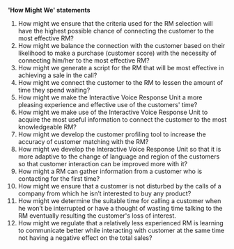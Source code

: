 **'How Might We' statements**

1. How might we ensure that the criteria used for the RM selection will have the highest possible chance of connecting the customer to the most effective RM?
2. How might we balance the connection with the customer based on their likelihood to make a purchase (customer score) with the necessity of connecting him/her to the most effective RM?
3. How might we generate a script for the RM that will be most effective in achieving a sale in the call?
4. How might we connect the customer to the RM to lessen the amount of time they spend waiting?
5. How might we make the Interactive Voice Response Unit a more pleasing experience and effective use of the customers&#39; time?
6. How might we make use of the Interactive Voice Response Unit to acquire the most useful information to connect the customer to the most knowledgeable RM?
7. How might we develop the customer profiling tool to increase the accuracy of customer matching with the RM?
8. How might we develop the Interactive Voice Response Unit so that it is more adaptive to the change of language and region of the customers so that customer interaction can be improved more with it?
9. How might a RM can gather information from a customer who is  contacting for the first time?
10. How might we ensure that a customer is not disturbed by the calls of a company from which he isn’t interested to buy any product? 
11. How might we determine the suitable time for calling a customer when he won’t be interrupted or have a thought of wasting time talking to the RM eventually resulting the customer's loss of interest. 
12. How might we regulate that a relatively less experienced RM is learning to communicate better while interacting with customer at the same time not having a negative effect on the total sales?
